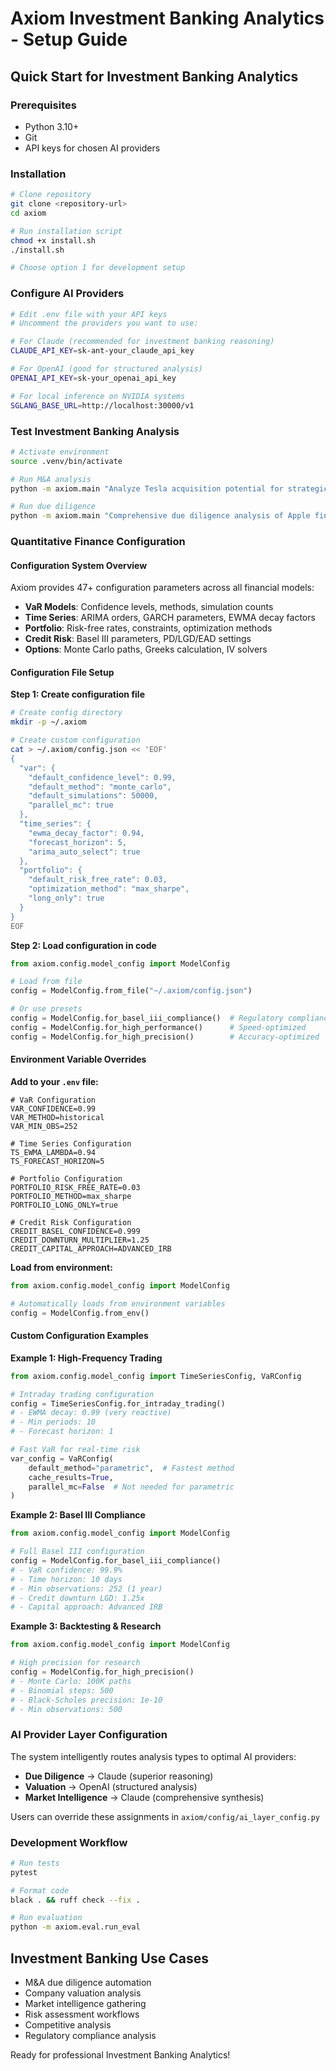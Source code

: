 # Axiom Investment Banking Analytics - Setup Guide

## Quick Start for Investment Banking Analytics

### Prerequisites
- Python 3.10+ 
- Git
- API keys for chosen AI providers

### Installation
```bash
# Clone repository
git clone <repository-url>
cd axiom

# Run installation script
chmod +x install.sh
./install.sh

# Choose option 1 for development setup
```

### Configure AI Providers
```bash
# Edit .env file with your API keys
# Uncomment the providers you want to use:

# For Claude (recommended for investment banking reasoning)
CLAUDE_API_KEY=sk-ant-your_claude_api_key

# For OpenAI (good for structured analysis)  
OPENAI_API_KEY=sk-your_openai_api_key

# For local inference on NVIDIA systems
SGLANG_BASE_URL=http://localhost:30000/v1
```

### Test Investment Banking Analysis
```bash
# Activate environment
source .venv/bin/activate

# Run M&A analysis
python -m axiom.main "Analyze Tesla acquisition potential for strategic value"

# Run due diligence
python -m axiom.main "Comprehensive due diligence analysis of Apple financial health"
```

### Quantitative Finance Configuration

#### Configuration System Overview
Axiom provides 47+ configuration parameters across all financial models:
- **VaR Models**: Confidence levels, methods, simulation counts
- **Time Series**: ARIMA orders, GARCH parameters, EWMA decay factors
- **Portfolio**: Risk-free rates, constraints, optimization methods
- **Credit Risk**: Basel III parameters, PD/LGD/EAD settings
- **Options**: Monte Carlo paths, Greeks calculation, IV solvers

#### Configuration File Setup

**Step 1: Create configuration file**
```bash
# Create config directory
mkdir -p ~/.axiom

# Create custom configuration
cat > ~/.axiom/config.json << 'EOF'
{
  "var": {
    "default_confidence_level": 0.99,
    "default_method": "monte_carlo",
    "default_simulations": 50000,
    "parallel_mc": true
  },
  "time_series": {
    "ewma_decay_factor": 0.94,
    "forecast_horizon": 5,
    "arima_auto_select": true
  },
  "portfolio": {
    "default_risk_free_rate": 0.03,
    "optimization_method": "max_sharpe",
    "long_only": true
  }
}
EOF
```

**Step 2: Load configuration in code**
```python
from axiom.config.model_config import ModelConfig

# Load from file
config = ModelConfig.from_file("~/.axiom/config.json")

# Or use presets
config = ModelConfig.for_basel_iii_compliance()  # Regulatory compliance
config = ModelConfig.for_high_performance()      # Speed-optimized
config = ModelConfig.for_high_precision()        # Accuracy-optimized
```

#### Environment Variable Overrides

**Add to your `.env` file:**
```env
# VaR Configuration
VAR_CONFIDENCE=0.99
VAR_METHOD=historical
VAR_MIN_OBS=252

# Time Series Configuration
TS_EWMA_LAMBDA=0.94
TS_FORECAST_HORIZON=5

# Portfolio Configuration
PORTFOLIO_RISK_FREE_RATE=0.03
PORTFOLIO_METHOD=max_sharpe
PORTFOLIO_LONG_ONLY=true

# Credit Risk Configuration
CREDIT_BASEL_CONFIDENCE=0.999
CREDIT_DOWNTURN_MULTIPLIER=1.25
CREDIT_CAPITAL_APPROACH=ADVANCED_IRB
```

**Load from environment:**
```python
from axiom.config.model_config import ModelConfig

# Automatically loads from environment variables
config = ModelConfig.from_env()
```

#### Custom Configuration Examples

**Example 1: High-Frequency Trading**
```python
from axiom.config.model_config import TimeSeriesConfig, VaRConfig

# Intraday trading configuration
config = TimeSeriesConfig.for_intraday_trading()
# - EWMA decay: 0.99 (very reactive)
# - Min periods: 10
# - Forecast horizon: 1

# Fast VaR for real-time risk
var_config = VaRConfig(
    default_method="parametric",  # Fastest method
    cache_results=True,
    parallel_mc=False  # Not needed for parametric
)
```

**Example 2: Basel III Compliance**
```python
from axiom.config.model_config import ModelConfig

# Full Basel III configuration
config = ModelConfig.for_basel_iii_compliance()
# - VaR confidence: 99.9%
# - Time horizon: 10 days
# - Min observations: 252 (1 year)
# - Credit downturn LGD: 1.25x
# - Capital approach: Advanced IRB
```

**Example 3: Backtesting & Research**
```python
from axiom.config.model_config import ModelConfig

# High precision for research
config = ModelConfig.for_high_precision()
# - Monte Carlo: 100K paths
# - Binomial steps: 500
# - Black-Scholes precision: 1e-10
# - Min observations: 500
```

### AI Provider Layer Configuration
The system intelligently routes analysis types to optimal AI providers:
- **Due Diligence** → Claude (superior reasoning)
- **Valuation** → OpenAI (structured analysis)
- **Market Intelligence** → Claude (comprehensive synthesis)

Users can override these assignments in `axiom/config/ai_layer_config.py`

### Development Workflow
```bash
# Run tests
pytest

# Format code
black . && ruff check --fix .

# Run evaluation
python -m axiom.eval.run_eval
```

## Investment Banking Use Cases
- M&A due diligence automation
- Company valuation analysis
- Market intelligence gathering
- Risk assessment workflows
- Competitive analysis
- Regulatory compliance analysis

Ready for professional Investment Banking Analytics!